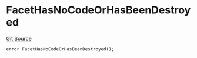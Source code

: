# FacetHasNoCodeOrHasBeenDestroyed
[Git Source](https://github.com/thrackle-io/tron/blob/7030db34eb7187742ede73deed40ef4d7dddaa1b/src/client/token/handler/diamond/HandlerDiamond.sol)


```solidity
error FacetHasNoCodeOrHasBeenDestroyed();
```

